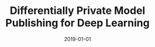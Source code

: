 ---
title: "Differentially Private Model Publishing for Deep Learning"
collection: publications
permalink: /publication/2019-01-01-Differentially-Private-Model-Publishing-for-Deep-Learning
pubtype: conference
date: 2019-01-01
venue: 'In the proceedings of 2019 IEEE Symposium on Security and Privacy (SP)'
authors:  Lei Yu,  Ling Liu,  Calton Pu,  Mehmet Gursoy,  Stacey Truex
paperurl: 'https://arxiv.org/abs/1904.02200'
citation: ' Lei Yu,  Ling Liu,  Calton Pu,  Mehmet Gursoy,  Stacey Truex, &quot;Differentially Private Model Publishing for Deep Learning.&quot; In the proceedings of 2019 IEEE Symposium on Security and Privacy (SP), 2019.'
---